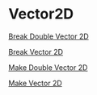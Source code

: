 # Vector2D

[Break Double Vector 2D](<api/Math/Vector2D/Break Double Vector 2D.md>)

[Break Vector 2D](<api/Math/Vector2D/Break Vector 2D.md>)

[Make Double Vector 2D](<api/Math/Vector2D/Make Double Vector 2D.md>)

[Make Vector 2D](<api/Math/Vector2D/Make Vector 2D.md>)

